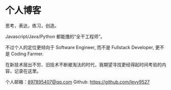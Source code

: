 # 个人博客

思考，表达，练习，创造。

Javascript/Java/Python 都能撸的“全干工程师”。

不过个人的定位更倾向于 Software Engineer, 而不是 Fullstack Developer, 更不是 Coding Farmer.

在新技术层出不穷、旧技术不断被淘汰的时代，我期望寻找更经得起时间考验的内容，记录在这里。

个人邮箱：897895407@qq.com Github: https://github.com/levy9527
